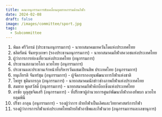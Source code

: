```yaml
---
title: คณะอนุกรรมการขับเคลื่อนอุตสาหกรรมด้านกีฬา
date: 2024-02-08
draft: false
image: /images/committee/sport.jpg
tags:
  - Subcommittee
---
```


<style>
  td, th { border: none!important; }
</style>

1. พิมล ศรีวิกรม์ (ประธานอนุกรรมการ) - นายกสมาคมเทควันโดแห่งประเทศไทย
2. ชลิตรัตน์ จันทรุเบกษา (รองประธานอนุกรรมการ) - นายกสมาคมกีฬาสควอชแห่งประเทศไทย
3. ผู้ว่าการการท่องเที่ยวแห่งประเทศไทย (อนุกรรมการ)
4. ประธานสภามวยโลก มวยไทย (อนุกรรมการ)
5. ประธานและประธานเจ้าหน้าที่บริหารวันแชมเปียนชิพ ประเทศไทย (อนุกรรมการ)
6. ทนุเกียรติ จันทร์ชุม (อนุกรรมการ) - ผู้จัดการกองทุนพัฒนาการกีฬาแห่งชาติ
7. ไพฑูร ชุติมากรกุล (อนุกรรมการ) - นายกสมาคมนักข่าวช่างภาพกีฬาแห่งประเทศไทย
8. สมชาย พูลสวัสดิ์ (อนุกรรมการ) - นายกสมาคมกีฬาคิกบ็อกซิ่งแห่งประเทศไทย
9. อรชัย บุญสุขจิตเสรี (อนุกรรมการ) - ที่ปรึกษาผู้อำนวยการศูนย์พัฒนากีฬากองทัพบก มวยไทยลุมพินี
10. ปรีชา ลาลุน (อนุกรรมการ) - รองผู้ว่าการ ฝ่ายกีฬาเป็นเลิศและวิทยาศาสตร์การกีฬา
11. รองผู้ว่าการการกีฬาแห่งประเทศไทยฝ่ายกีฬาอาชีพและกีฬามวย (อนุกรรมการและเลขานุการ)